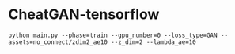 # CheatGAN-tensorflow

```
python main.py --phase=train --gpu_number=0 --loss_type=GAN --assets=no_connect/zdim2_ae10 --z_dim=2 --lambda_ae=10
```
